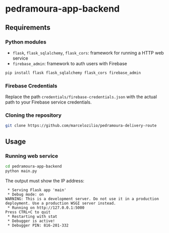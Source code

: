 # pedramoura-app-backend

## Requirements
### Python modules
* ``flask``, ``flask_sqlalchemy``, ``flask_cors``: framework for running a HTTP web service
* ``firebase_admin``: framework to auth users with Firebase
```bash
pip install flask flask_sqlalchemy flask_cors firebase_admin
```
### Firebase Credentials

Replace the path ```credentials/firebase-credentials.json``` with the actual path to your Firebase service credentials.

### Cloning the repository
```bash
git clone https://github.com/marcelozilio/pedramoura-delivery-route
```

## Usage
### Running web service
```bash
cd pedramoura-app-backend
python main.py
```
The output must show the IP address:
```console
 * Serving Flask app 'main'
 * Debug mode: on
WARNING: This is a development server. Do not use it in a production deployment. Use a production WSGI server instead.
 * Running on http://127.0.0.1:5000
Press CTRL+C to quit
 * Restarting with stat
 * Debugger is active!
 * Debugger PIN: 816-201-332


```